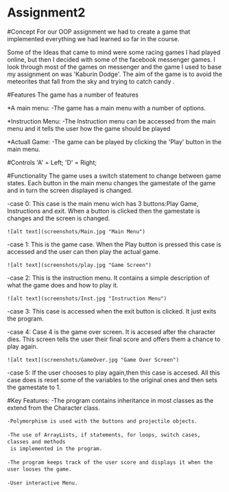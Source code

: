 # Assignment2

#Concept
For our OOP assignment we had to create a game that implemented everything
we had learned so far  in the course. 

Some of the Ideas that came to mind were some racing games I had played online,
but then I decided with some of the facebook messenger games.
I look through most of the games on messenger and the game I used to base my assignment
on was 'Kaburin Dodge'.
The aim of the game is to avoid the meteorites that fall from the sky and trying 
to catch candy .

#Features
The game has a number of features

*A main menu:
		-The game has a main menu with a number of options.
		
*Instruction Menu:
		-The Instruction menu can be accessed from the main menu
		 and it tells the user how the game should be played

*Actuall Game:
		-The game can be played by clicking the 'Play' button
		 in the main menu. 
		 
#Controls
	'A' = Left;
	'D' = Right;
	
#Functionality
The game uses a switch statement to change between game states. Each button in the
main menu changes the gamestate of the game and in turn the screen displayed
is changed.

-case 0:
	This case is the main menu wich has 3 buttons:Play Game, Instructions and
	exit. When a button is clicked then the gamestate is changes and the 
	screen is changed.
	
	![alt text](screenshots/Main.jpg "Main Menu")
	
-case 1:
	This is the game case. When the Play button is pressed this case is accessed
	and the user can then play the actual game.
	
	![alt text](screenshots/play.jpg "Game Screen")
	
-case 2:
	This is the instruction menu. It contains a simple description of what the
	game does and how to play it.
	
	![alt text](screenshots/Inst.jpg "Instruction Menu")
	
-case 3:
	This case is accessed when the exit button is clicked. It just exits the program.

-case 4:
	Case 4 is the game over screen. It is accesed after the character dies. This screen
	tells the user their final score and offers them a chance to play again.
	
	![alt text](screenshots/GameOver.jpg "Game Over Screen")

-case 5: 
    If the user chooses to play again,then this case is accesed. All this case does is 
	reset some of the variables to the original ones and then sets the gamestate to 1.
	
	
#Key Features:
	-The program contains inheritance in most classes as the extend from the Character
	 class.
	
	-Polymorphism is used with the buttons and projectile objects.
	
	-The use of ArrayLists, if statements, for loops, switch cases, classes and methods
	 is implemented in the program.
	 
	-The program keeps track of the user score and displays it when the user looses the game.
	
	-User interactive Menu.